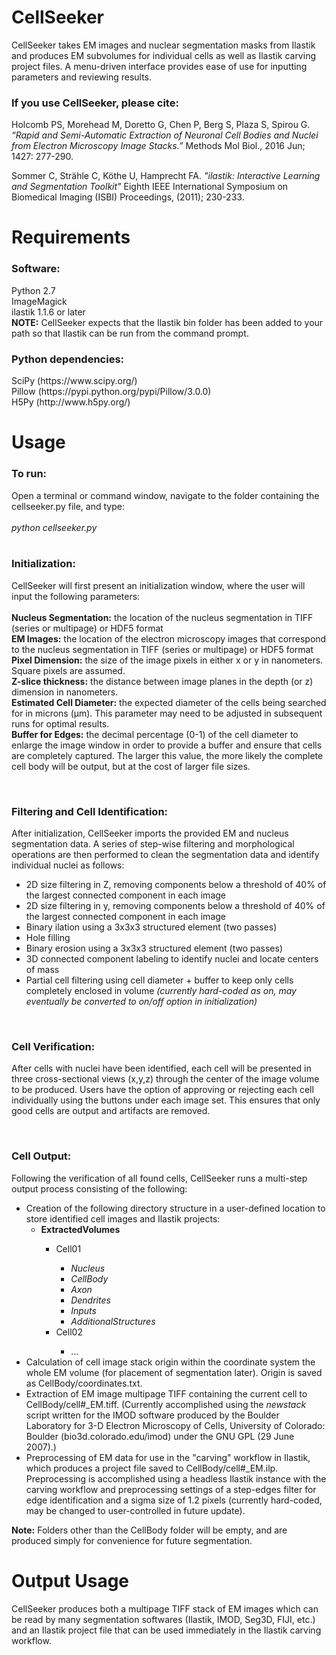 # CellSeeker
<p>CellSeeker takes EM images and nuclear segmentation masks from Ilastik and produces EM subvolumes for individual cells as well as Ilastik carving project files. A menu-driven interface provides ease of use for inputting parameters and reviewing results.</p>

<h3>If you use CellSeeker, please cite:</h3>

<p>Holcomb PS, Morehead M, Doretto G, Chen P, Berg S, Plaza S, Spirou G. <i>“Rapid and Semi-Automatic Extraction of Neuronal Cell Bodies and Nuclei from Electron Microscopy Image Stacks.”</i> Methods Mol Biol., 2016 Jun; 1427: 277-290.</p>

<p>Sommer C, Strähle C, Köthe U, Hamprecht FA. <i>"ilastik: Interactive Learning and Segmentation Toolkit"</i> Eighth IEEE International Symposium on Biomedical Imaging (ISBI) Proceedings, (2011); 230-233.</p>

# Requirements

<h3>Software:</h3>
<p>Python 2.7<br>
ImageMagick<br>
ilastik 1.1.6 or later <br>
<b>NOTE:</b> CellSeeker expects that the Ilastik bin folder has been added to your path so that Ilastik can be run from the command prompt.</p>

<h3>Python dependencies:</h3>
<p>SciPy (https://www.scipy.org/)<br>
Pillow (https://pypi.python.org/pypi/Pillow/3.0.0)<br>
H5Py (http://www.h5py.org/)</p>

# Usage

<h3>To run:</h3>
<p>Open a terminal or command window, navigate to the folder containing the cellseeker.py file, and type:<br><br>
<i>python cellseeker.py</i><br><br></p>

<h3>Initialization:</h3>
<p>CellSeeker will first present an initialization window, where the user will input the following parameters:<br>
<br>
<b>Nucleus Segmentation:</b> the location of the nucleus segmentation in TIFF (series or multipage) or HDF5 format<br>
<b>EM Images:</b> the location of the electron microscopy images that correspond to the nucleus segmentation in TIFF (series or multipage) or HDF5 format<br>
<b>Pixel Dimension:</b> the size of the image pixels in either x or y in nanometers. Square pixels are assumed.<br>
<b>Z-slice thickness:</b> the distance between image planes in the depth (or z) dimension in nanometers.<br>
<b>Estimated Cell Diameter:</b> the expected diameter of the cells being searched for in microns (µm). This parameter may need to be adjusted in subsequent runs for optimal results.<br>
<b>Buffer for Edges:</b> the decimal percentage (0-1) of the cell diameter to enlarge the image window in order to provide a buffer and ensure that cells are completely captured. The larger this value, the more likely the complete cell body will be output, but at the cost of larger file sizes.</p><br>

<h3>Filtering and Cell Identification:</h3>
<p>After initialization, CellSeeker imports the provided EM and nucleus segmentation data.  A series of step-wise filtering and morphological operations are then performed to clean the segmentation data and identify individual nuclei as follows:<br>
<ul>
<li>2D size filtering in Z, removing components below a threshold of 40% of the largest connected component in each image</li>
<li>2D size filtering in y, removing components below a threshold of 40% of the largest connected component in each image</li>
<li>Binary ilation using a 3x3x3 structured element (two passes)</li>
<li>Hole filling</li>
<li>Binary erosion using a 3x3x3 structured element (two passes)</li>
<li>3D connected component labeling to identify nuclei and locate centers of mass</li>
<li>Partial cell filtering using cell diameter + buffer to keep only cells completely enclosed in volume <i>(currently hard-coded as on, may eventually be converted to on/off option in initialization)</i></li>
</ul></p><br>

<h3>Cell Verification:</h3>
<p>After cells with nuclei have been identified, each cell will be presented in three cross-sectional views (x,y,z) through the center of the image volume to be produced. Users have the option of approving or rejecting each cell individually using the buttons under each image set. This ensures that only good cells are output and artifacts are removed.</p><br>

<h3>Cell Output:</h3>
<p>Following the verification of all found cells, CellSeeker runs a multi-step output process consisting of the following:<br>
<ul>
<li>Creation of the following directory structure in a user-defined location to store identified cell images and Ilastik projects:
<ul>
<li><b>ExtractedVolumes</b></li>
<ul>
<li>Cell01</li>
<ul>
<li><i>Nucleus</i></li>
<li><i>CellBody</i></li>
<li><i>Axon</i></li>
<li><i>Dendrites</i></li>
<li><i>Inputs</i></li>
<li><i>AdditionalStructures</i></li>
</ul>
<li>Cell02</li>
<ul>
<li>...</li>
</ul>
</ul>
</ul>
<li>Calculation of cell image stack origin within the coordinate system the whole EM volume (for placement of segmentation later). Origin is saved as CellBody/coordinates.txt.</li>
<li>Extraction of EM image multipage TIFF containing the current cell to CellBody/cell#_EM.tiff. (Currently accomplished using the <i>newstack</i> script written for the IMOD software produced by the Boulder Laboratory for 3-D Electron Microscopy of Cells, University of Colorado: Boulder (bio3d.colorado.edu/imod) under the GNU GPL (29 June 2007).)</li>
<li>Preprocessing of EM data for use in the "carving" workflow in Ilastik, which produces a project file saved to CellBody/cell#_EM.ilp. Preprocessing is accomplished using a headless Ilastik instance with the carving workflow and preprocessing settings of a step-edges filter for edge identification and a sigma size of 1.2 pixels (currently hard-coded, may be changed to user-controlled in future update).</li>
</ul></p>
<p><b>Note:</b> Folders other than the CellBody folder will be empty, and are produced simply for convenience for future segmentation.</p>

# Output Usage

<p>CellSeeker produces both a multipage TIFF stack of EM images which can be read by many segmentation softwares (Ilastik, IMOD, Seg3D, FIJI, etc.) and an Ilastik project file that can be used immediately in the Ilastik carving workflow.</p>






